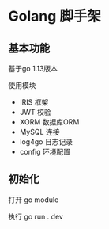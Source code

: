 # Golang 脚手架

## 基本功能

基于go 1.13版本

使用模块

* IRIS 框架
* JWT 校验
* XORM 数据库ORM
* MySQL 连接
* log4go 日志记录
* config 环境配置

## 初始化

打开 go module

执行 go run . dev
